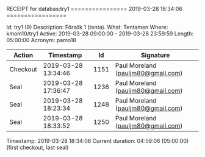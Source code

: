 RECEIPT for databas:try1
================ 2019-03-28 18:34:06 =================

Id:          try1 (9)
Description: Försök 1 (tenta).
What:        Tentamen
Where:       kmom10/try1
Active:      2019-03-28 09:00:00 - 2019-03-28 23:59:59
Length:      05:00:00
Acronym:     pamo18

| Action   | Timestamp           | Id    | Signature |
|----------|---------------------|-------|-----------|
| Checkout | 2019-03-28 13:34:46 |  1151 | Paul Moreland (pauljm80@gmail.com) |
| Seal     | 2019-03-28 17:36:47 |  1236 | Paul Moreland (pauljm80@gmail.com) |
| Seal     | 2019-03-28 18:23:34 |  1248 | Paul Moreland (pauljm80@gmail.com) |
| Seal     | 2019-03-28 18:33:52 |  1250 | Paul Moreland (pauljm80@gmail.com) |

Timestamp:        2019-03-28 18:34:06
Current duration: 04:59:06 (05:00:00) (first checkout, last seal)

